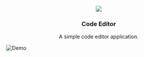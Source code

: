 <p align="center">
  <img src="https://user-images.githubusercontent.com/19797697/213876699-e81a484d-744e-47bb-a8ad-cf87231900d4.png" />
</p>
<h3 align="center">Code Editor</h3>
<p align="center">A simple code editor application.</p>

![Demo](https://user-images.githubusercontent.com/19797697/213876599-94e6a7d2-4ff1-4022-8633-23fb2b644106.gif)
